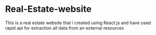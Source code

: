 # Real-Estate-website
This is a real estate website that i created using React.js and have used rapid api for extraction all data from an external resources
